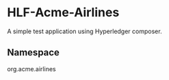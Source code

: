 # HLF-Acme-Airlines
A simple test application using Hyperledger composer.

## Namespace
org.acme.airlines
